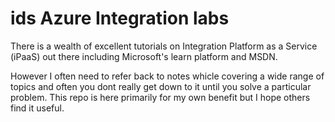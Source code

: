 # ids Azure Integration labs
There is a wealth of excellent tutorials on Integration Platform as a Service (iPaaS) out there including Microsoft's learn platform and MSDN. 

However I often need to refer back to notes whicle covering a wide range of topics and often you dont really get down to it until you solve a particular problem. This repo is here primarily for my own benefit but I hope others find it useful.

